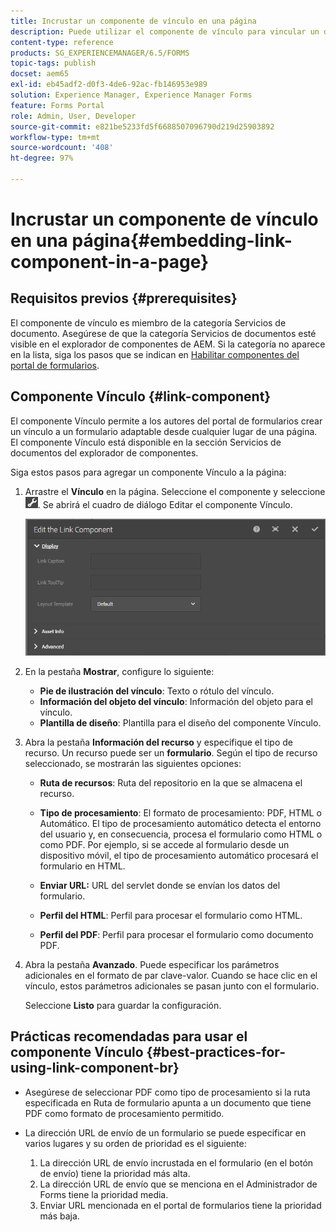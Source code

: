 ```yaml
---
title: Incrustar un componente de vínculo en una página
description: Puede utilizar el componente de vínculo para vincular un documento adaptable o un formulario adaptable desde cualquier página.
content-type: reference
products: SG_EXPERIENCEMANAGER/6.5/FORMS
topic-tags: publish
docset: aem65
exl-id: eb45adf2-d0f3-4de6-92ac-fb146953e989
solution: Experience Manager, Experience Manager Forms
feature: Forms Portal
role: Admin, User, Developer
source-git-commit: e821be5233fd5f6688507096790d219d25903892
workflow-type: tm+mt
source-wordcount: '408'
ht-degree: 97%

---
```


# Incrustar un componente de vínculo en una página{#embedding-link-component-in-a-page}

## Requisitos previos {#prerequisites}

El componente de vínculo es miembro de la categoría Servicios de documento. Asegúrese de que la categoría Servicios de documentos esté visible en el explorador de componentes de AEM. Si la categoría no aparece en la lista, siga los pasos que se indican en [Habilitar componentes del portal de formularios](/help/forms/using/enabling-forms-portal-components.md).

## Componente Vínculo {#link-component}

El componente Vínculo permite a los autores del portal de formularios crear un vínculo a un formulario adaptable desde cualquier lugar de una página. El componente Vínculo está disponible en la sección Servicios de documentos del explorador de componentes.

Siga estos pasos para agregar un componente Vínculo a la página:

1. Arrastre el **Vínculo** en la página. Seleccione el componente y seleccione ![cmppr](assets/cmppr.png). Se abrirá el cuadro de diálogo Editar el componente Vínculo.

   ![edit-link-component](assets/edit-link-component.png)

1. En la pestaña **Mostrar**, configure lo siguiente:

   * **Pie de ilustración del vínculo**: Texto o rótulo del vínculo.
   * **Información del objeto del vínculo**: Información del objeto para el vínculo.
   * **Plantilla de diseño**: Plantilla para el diseño del componente Vínculo.

1. Abra la pestaña **Información del recurso** y especifique el tipo de recurso. Un recurso puede ser un **formulario**. Según el tipo de recurso seleccionado, se mostrarán las siguientes opciones:

   * **Ruta de recursos**: Ruta del repositorio en la que se almacena el recurso.

   * **Tipo de procesamiento**: El formato de procesamiento: PDF, HTML o Automático. El tipo de procesamiento automático detecta el entorno del usuario y, en consecuencia, procesa el formulario como HTML o como PDF. Por ejemplo, si se accede al formulario desde un dispositivo móvil, el tipo de procesamiento automático procesará el formulario en HTML.
   * **Enviar URL:** URL del servlet donde se envían los datos del formulario.
   * **Perfil del HTML**: Perfil para procesar el formulario como HTML.
   * **Perfil del PDF**: Perfil para procesar el formulario como documento PDF.

1. Abra la pestaña **Avanzado**. Puede especificar los parámetros adicionales en el formato de par clave-valor. Cuando se hace clic en el vínculo, estos parámetros adicionales se pasan junto con el formulario.

   Seleccione **Listo** para guardar la configuración.

## Prácticas recomendadas para usar el componente Vínculo {#best-practices-for-using-link-component-br}

* Asegúrese de seleccionar PDF como tipo de procesamiento si la ruta especificada en Ruta de formulario apunta a un documento que tiene PDF como formato de procesamiento permitido.
* La dirección URL de envío de un formulario se puede especificar en varios lugares y su orden de prioridad es el siguiente:

   1. La dirección URL de envío incrustada en el formulario (en el botón de envío) tiene la prioridad más alta.
   1. La dirección URL de envío que se menciona en el Administrador de Forms tiene la prioridad media.
   1. Enviar URL mencionada en el portal de formularios tiene la prioridad más baja.

